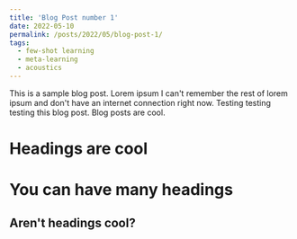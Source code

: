 ```yaml
---
title: 'Blog Post number 1'
date: 2022-05-10
permalink: /posts/2022/05/blog-post-1/
tags:
  - few-shot learning
  - meta-learning
  - acoustics
---
```


This is a sample blog post. Lorem ipsum I can't remember the rest of lorem ipsum and don't have an internet connection right now. Testing testing testing this blog post. Blog posts are cool.

Headings are cool
======

You can have many headings
======

Aren't headings cool?
------